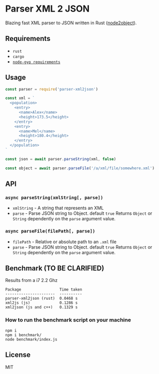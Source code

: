 # Parser XML 2 JSON

Blazing fast XML parser to JSON written in Rust ([node2object](https://github.com/vorot93/node2object)).

## Requirements

- `rust`
- `cargo`
- [`node-gyp requirements`](https://github.com/nodejs/node-gyp#installation)

## Usage

```js
const parser = require('parser-xml2json')

const xml = `
  <population>
    <entry>
      <name>Alex</name>
      <height>173.5</height>
    </entry>
    <entry>
      <name>Mel</name>
      <height>180.4</height>
    </entry>
  </population>
`

const json = await parser.parseString(xml, false)

const object = await parser.parseFile('/a/xml/file/somewhere.xml')

```

## API

### `async parseString(xmlString[, parse])`
 - `xmlString` - A string that represents an XML
 - `parse` - Parse JSON string to Object. default `true`
 Returns `Object` or `String` dependently on the `parse` argument value.

### `async parseFile(filePath[, parse])`
 - `filePath` - Relative or absolute path to an `.xml` file
 - `parse` - Parse JSON string to Object. default `true`
 Returns `Object` or `String` dependently on the `parse` argument value.


## Benchmark (TO BE CLARIFIED)
Results from a i7 2.2 Ghz

```
Package                 Time taken
----------------------  ----------
parser-xml2json (rust)  0.0468 s
xml2js (js)             0.1286 s
xml2json (js and c++)   0.1329 s
```

### How to run the benchmark script on your machine

```
npm i
npm i benchmark/
node benchmark/index.js
```

## License

MIT
